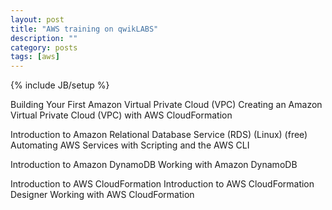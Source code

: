 ```yaml
---
layout: post
title: "AWS training on qwikLABS"
description: ""
category: posts
tags: [aws]
---
```

{% include JB/setup %}


Building Your First Amazon Virtual Private Cloud (VPC)
Creating an Amazon Virtual Private Cloud (VPC) with AWS CloudFormation

Introduction to Amazon Relational Database Service (RDS) (Linux) (free)
Automating AWS Services with Scripting and the AWS CLI

Introduction to Amazon DynamoDB
Working with Amazon DynamoDB

Introduction to AWS CloudFormation
Introduction to AWS CloudFormation Designer
Working with AWS CloudFormation
